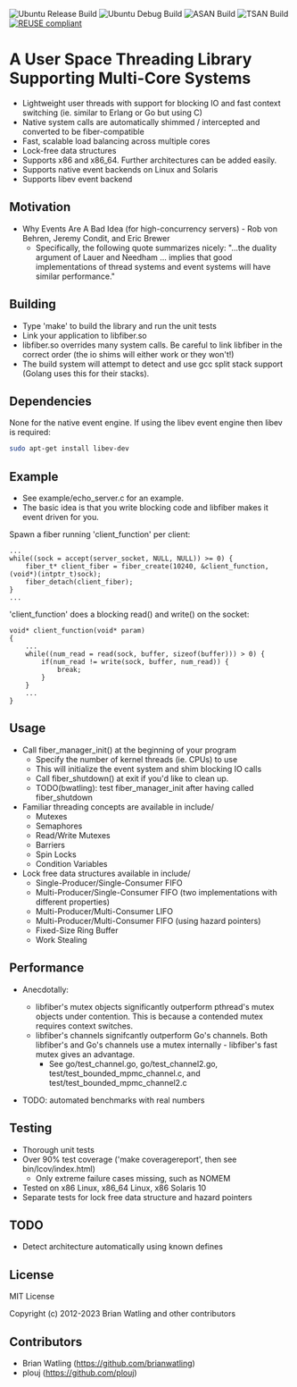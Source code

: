 <!--
SPDX-FileCopyrightText: 2012-2023 Brian Watling <brian@oxbo.dev>
SPDX-License-Identifier: CC0-1.0
-->

![Ubuntu Release Build](https://github.com/brianwatling/batchsys/actions/workflows/release.yml/badge.svg)
![Ubuntu Debug Build](https://github.com/brianwatling/batchsys/actions/workflows/debug.yml/badge.svg)
![ASAN Build](https://github.com/brianwatling/batchsys/actions/workflows/asan.yml/badge.svg)
![TSAN Build](https://github.com/brianwatling/batchsys/actions/workflows/tsan.yml/badge.svg)
[![REUSE compliant](https://api.reuse.software/badge/github.com/brianwatling/libfiber)](https://api.reuse.software/info/github.com/brianwatling/libfiber)

# A User Space Threading Library Supporting Multi-Core Systems

- Lightweight user threads with support for blocking IO and fast context switching (ie. similar to Erlang or Go but using C)
- Native system calls are automatically shimmed / intercepted and converted to be fiber-compatible
- Fast, scalable load balancing across multiple cores
- Lock-free data structures
- Supports x86 and x86_64. Further architectures can be added easily.
- Supports native event backends on Linux and Solaris
- Supports libev event backend

## Motivation

- Why Events Are A Bad Idea (for high-concurrency servers) - Rob von Behren, Jeremy Condit, and Eric Brewer
    - Specifically, the following quote summarizes nicely:
        "...the duality argument of Lauer and Needham ... implies that good implementations of thread systems and event systems will have similar performance."


## Building

- Type 'make' to build the library and run the unit tests
- Link your application to libfiber.so
- libfiber.so overrides many system calls. Be careful to link libfiber in the correct order (the io shims will either work or they won't!)
- The build system will attempt to detect and use gcc split stack support (Golang uses this for their stacks). 

## Dependencies

None for the native event engine. If using the libev event engine then libev is required:

```bash
sudo apt-get install libev-dev
```

## Example

- See example/echo_server.c for an example.
- The basic idea is that you write blocking code and libfiber makes it event driven for you.

Spawn a fiber running 'client_function' per client:

    ...
    while((sock = accept(server_socket, NULL, NULL)) >= 0) {
        fiber_t* client_fiber = fiber_create(10240, &client_function, (void*)(intptr_t)sock);
        fiber_detach(client_fiber);
    }
    ...

'client_function' does a blocking read() and write() on the socket:

    void* client_function(void* param)
    {
        ...
        while((num_read = read(sock, buffer, sizeof(buffer))) > 0) {
            if(num_read != write(sock, buffer, num_read)) {
                break;
            }
        }
        ...
    }

## Usage

- Call fiber_manager_init() at the beginning of your program
    - Specify the number of kernel threads (ie. CPUs) to use
    - This will initialize the event system and shim blocking IO calls
    - Call fiber_shutdown() at exit if you'd like to clean up.
    - TODO(bwatling): test fiber_manager_init after having called fiber_shutdown
- Familiar threading concepts are available in include/
    - Mutexes
    - Semaphores
    - Read/Write Mutexes
    - Barriers
    - Spin Locks
    - Condition Variables
- Lock free data structures available in include/
    - Single-Producer/Single-Consumer FIFO
    - Multi-Producer/Single-Consumer FIFO (two implementations with different properties)
    - Multi-Producer/Multi-Consumer LIFO
    - Multi-Producer/Multi-Consumer FIFO (using hazard pointers)
    - Fixed-Size Ring Buffer
    - Work Stealing

## Performance

- Anecdotally:
    - libfiber's mutex objects significantly outperform pthread's mutex objects under contention. This is because a contended mutex requires context switches.
    - libfiber's channels signifcantly outperform Go's channels. Both libfiber's  and Go's channels use a mutex internally - libfiber's fast mutex gives an advantage.
        - See go/test_channel.go, go/test_channel2.go, test/test_bounded_mpmc_channel.c, and test/test_bounded_mpmc_channel2.c


- TODO: automated benchmarks with real numbers

## Testing

- Thorough unit tests
- Over 90% test coverage ('make coveragereport', then see bin/lcov/index.html)
    - Only extreme failure cases missing, such as NOMEM
- Tested on x86 Linux, x86_64 Linux, x86 Solaris 10
- Separate tests for lock free data structure and hazard pointers

## TODO

- Detect architecture automatically using known defines

## License

MIT License

Copyright (c) 2012-2023 Brian Watling and other contributors

## Contributors

- Brian Watling (https://github.com/brianwatling)
- plouj (https://github.com/plouj)
